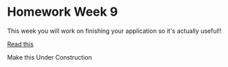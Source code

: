# Homework Week 9
This week you will work on finishing your application so it's actually useful!!

[Read this](https://github.com/HackYourFuture/JavaScript/blob/laurens_thomas/Week9/README.md)

Make this
Under Construction
